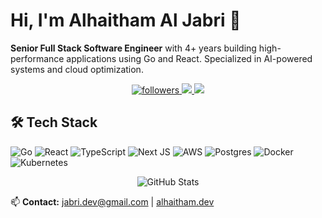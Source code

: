 # Hi, I'm Alhaitham Al Jabri 👋

**Senior Full Stack Software Engineer** with 4+ years building high-performance applications using Go and React. Specialized in AI-powered systems and cloud optimization.

<p align='center'>
    <a href='https://github.com/aljab012?tab=followers'>
        <img alt='followers' title='Follow Me on GitHub' src='https://custom-icon-badges.herokuapp.com/github/followers/aljab012?color=236ad3&labelColor=1155ba&style=for-the-badge&logo=person-add&label=Follow&logoColor=white'/>
    </a>
    <a href="https://www.linkedin.com/in/alhaitham">
        <img src="https://img.shields.io/badge/linkedin%20-%230077B5.svg?&style=for-the-badge&logo=linkedin&logoColor=white"/>
    </a>
    <a href="https://alhaitham.dev">
        <img src="https://img.shields.io/badge/website-%23000000.svg?&style=for-the-badge&logo=About.me&logoColor=white"/>
    </a>
</p>

## 🛠 Tech Stack

![Go](https://img.shields.io/badge/go-%2300ADD8.svg?style=for-the-badge&logo=go&logoColor=white)
![React](https://img.shields.io/badge/react-%2320232a.svg?style=for-the-badge&logo=react&logoColor=%2361DAFB)
![TypeScript](https://img.shields.io/badge/typescript-%23007ACC.svg?style=for-the-badge&logo=typescript&logoColor=white)
![Next JS](https://img.shields.io/badge/Next-black?style=for-the-badge&logo=next.js&logoColor=white)
![AWS](https://img.shields.io/badge/AWS-%23FF9900.svg?style=for-the-badge&logo=amazon-aws&logoColor=white)
![Postgres](https://img.shields.io/badge/postgres-%23316192.svg?style=for-the-badge&logo=postgresql&logoColor=white)
![Docker](https://img.shields.io/badge/docker-%230db7ed.svg?style=for-the-badge&logo=docker&logoColor=white)
![Kubernetes](https://img.shields.io/badge/kubernetes-%23326ce5.svg?style=for-the-badge&logo=kubernetes&logoColor=white)

<p align="center">
  <img src="https://github-readme-stats.vercel.app/api?username=aljab012&show_icons=true&theme=dark&hide_border=true" alt="GitHub Stats" />
</p>

📫 **Contact:** [jabri.dev@gmail.com](mailto:jabri.dev@gmail.com) | [alhaitham.dev](https://alhaitham.dev)
